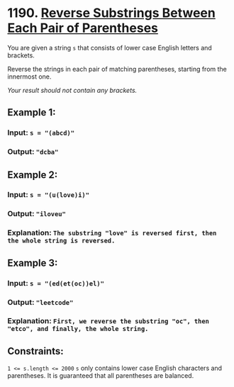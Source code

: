 # 1190. [Reverse Substrings Between Each Pair of Parentheses](https://leetcode.com/problems/reverse-substrings-between-each-pair-of-parentheses/description/?envType=daily-question&envId=2024-07-11)

You are given a string `s` that consists of lower case English letters and brackets.

Reverse the strings in each pair of matching parentheses, starting from the innermost one.

_Your result should not contain any brackets._

## Example 1:

### Input: `s = "(abcd)"`
### Output: `"dcba"`

## Example 2:

### Input: `s = "(u(love)i)"`
### Output: `"iloveu"`
### Explanation: `The substring "love" is reversed first, then the whole string is reversed.`

## Example 3:

### Input: `s = "(ed(et(oc))el)"`
### Output: `"leetcode"`
### Explanation: `First, we reverse the substring "oc", then "etco", and finally, the whole string.`
 

## Constraints:

`1 <= s.length <= 2000`
`s` only contains lower case English characters and parentheses.
It is guaranteed that all parentheses are balanced.